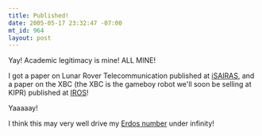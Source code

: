 ```yaml
--- 
title: Published!
date: 2005-05-17 23:32:47 -07:00
mt_id: 964
layout: post
---
```

Yay! Academic legitimacy is mine! ALL MINE!

I got a paper on Lunar Rover Telecommunication published at [iSAIRAS][1], and a paper on the XBC (the XBC is the gameboy robot we'll soon be selling at KIPR) published at [IROS][2]! 

Yaaaaay!

I think this may very well drive my [Erdos number][3] under infinity!

   [1]: http://www.congrex.nl/05a02/
   [2]: http://www.iros2005.org/
   [3]: http://mathworld.wolfram.com/ErdosNumber.html

